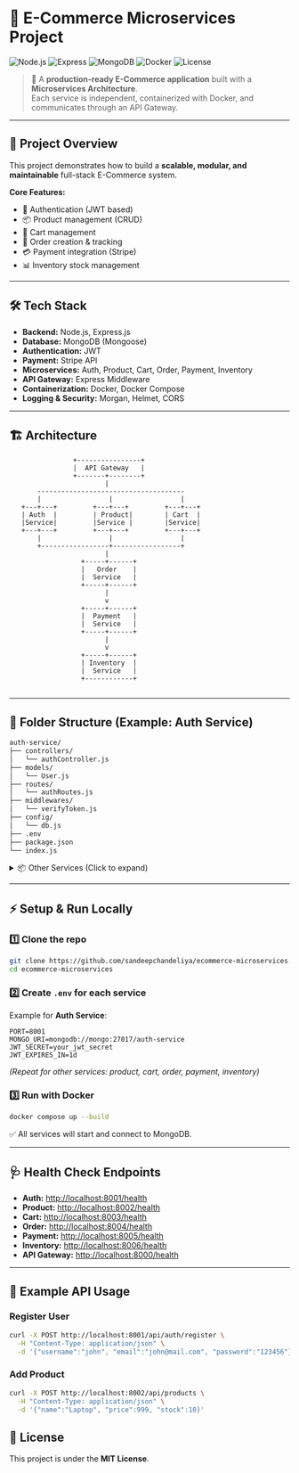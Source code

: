# 🛒 E-Commerce Microservices Project

![Node.js](https://img.shields.io/badge/Node.js-18.x-green?logo=node.js)
![Express](https://img.shields.io/badge/Express.js-Backend-lightgrey?logo=express)
![MongoDB](https://img.shields.io/badge/Database-MongoDB-green?logo=mongodb)
![Docker](https://img.shields.io/badge/Container-Docker-blue?logo=docker)
![License](https://img.shields.io/badge/License-MIT-yellow)

> 🚀 A **production-ready E-Commerce application** built with a **Microservices Architecture**.  
Each service is independent, containerized with Docker, and communicates through an API Gateway.  

---

## 📌 Project Overview
This project demonstrates how to build a **scalable, modular, and maintainable** full-stack E-Commerce system.  

**Core Features:**
- 🔑 Authentication (JWT based)
- 📦 Product management (CRUD)
- 🛒 Cart management
- 📑 Order creation & tracking
- 💳 Payment integration (Stripe)
- 📊 Inventory stock management

---

## 🛠 Tech Stack
- **Backend:** Node.js, Express.js  
- **Database:** MongoDB (Mongoose)  
- **Authentication:** JWT  
- **Payment:** Stripe API  
- **Microservices:** Auth, Product, Cart, Order, Payment, Inventory  
- **API Gateway:** Express Middleware  
- **Containerization:** Docker, Docker Compose  
- **Logging & Security:** Morgan, Helmet, CORS  

---

## 🏗 Architecture

```text
                +----------------+
                |  API Gateway   |
                +-------+--------+
                        |
       -------------------------------------
       |                 |                 |
   +---+---+         +---+---+         +---+---+
   | Auth  |         | Product|        | Cart  |
   |Service|         |Service |        |Service|
   +---+---+         +---+---+         +---+---+
       |                 |                 |
       +-----------------+-----------------+
                        |
                  +-----+------+
                  |   Order    |
                  |  Service   |
                  +-----+------+
                        |
                        v
                  +-----+------+
                  |  Payment   |
                  |  Service   |
                  +-----+------+
                        |
                        v
                  +-----+------+
                  | Inventory  |
                  |  Service   |
                  +------------+


```

---

## 📂 Folder Structure (Example: Auth Service)

```bash
auth-service/
├── controllers/
│   └── authController.js
├── models/
│   └── User.js
├── routes/
│   └── authRoutes.js
├── middlewares/
│   └── verifyToken.js
├── config/
│   └── db.js
├── .env
├── package.json
└── index.js
```

<details>
<summary>📦 Other Services (Click to expand)</summary>

- **Product Service:** CRUD for products  
- **Cart Service:** Manage cart items per user  
- **Order Service:** Checkout & order creation  
- **Payment Service:** Stripe integration  
- **Inventory Service:** Stock management  
</details>

---

## ⚡ Setup & Run Locally

### 1️⃣ Clone the repo
```bash
git clone https://github.com/sandeepchandeliya/ecommerce-microservices.git
cd ecommerce-microservices
```

### 2️⃣ Create `.env` for each service  
Example for **Auth Service**:
```env
PORT=8001
MONGO_URI=mongodb://mongo:27017/auth-service
JWT_SECRET=your_jwt_secret
JWT_EXPIRES_IN=1d
```

*(Repeat for other services: product, cart, order, payment, inventory)*  

### 3️⃣ Run with Docker
```bash
docker compose up --build
```

✅ All services will start and connect to MongoDB.  

---

## 🩺 Health Check Endpoints
- **Auth:** [http://localhost:8001/health](http://localhost:8001/health)  
- **Product:** [http://localhost:8002/health](http://localhost:8002/health)  
- **Cart:** [http://localhost:8003/health](http://localhost:8003/health)  
- **Order:** [http://localhost:8004/health](http://localhost:8004/health)  
- **Payment:** [http://localhost:8005/health](http://localhost:8005/health)  
- **Inventory:** [http://localhost:8006/health](http://localhost:8006/health)  
- **API Gateway:** [http://localhost:8000/health](http://localhost:8000/health)  

---

## 🎯 Example API Usage

### Register User
```bash
curl -X POST http://localhost:8001/api/auth/register \
  -H "Content-Type: application/json" \
  -d '{"username":"john", "email":"john@mail.com", "password":"123456"}'
```

### Add Product
```bash
curl -X POST http://localhost:8002/api/products \
  -H "Content-Type: application/json" \
  -d '{"name":"Laptop", "price":999, "stock":10}'
```



## 📜 License
This project is under the **MIT License**.
